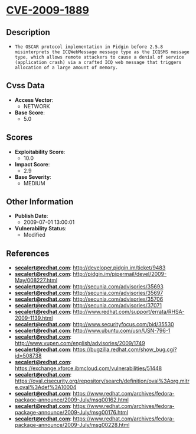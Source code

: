
# [CVE-2009-1889](https://cve.mitre.org/cgi-bin/cvename.cgi?name=CVE-2009-1889)

## Description

- `The OSCAR protocol implementation in Pidgin before 2.5.8 misinterprets the ICQWebMessage message type as the ICQSMS message type, which allows remote attackers to cause a denial of service (application crash) via a crafted ICQ web message that triggers allocation of a large amount of memory.`

## Cvss Data

- **Access Vector**:
  - NETWORK
- **Base Score**:
  - 5.0

## Scores

- **Exploitability Score**:
  - 10.0
- **Impact Score**:
  - 2.9
- **Base Severity**:
  - MEDIUM

## Other Information

- **Publish Date**:
  - 2009-07-01 13:00:01
- **Vulnerability Status**:
  - Modified

## References

- **secalert@redhat.com**: http://developer.pidgin.im/ticket/9483
- **secalert@redhat.com**: http://pidgin.im/pipermail/devel/2009-May/008227.html
- **secalert@redhat.com**: http://secunia.com/advisories/35693
- **secalert@redhat.com**: http://secunia.com/advisories/35697
- **secalert@redhat.com**: http://secunia.com/advisories/35706
- **secalert@redhat.com**: http://secunia.com/advisories/37071
- **secalert@redhat.com**: http://www.redhat.com/support/errata/RHSA-2009-1139.html
- **secalert@redhat.com**: http://www.securityfocus.com/bid/35530
- **secalert@redhat.com**: http://www.ubuntu.com/usn/USN-796-1
- **secalert@redhat.com**: http://www.vupen.com/english/advisories/2009/1749
- **secalert@redhat.com**: https://bugzilla.redhat.com/show_bug.cgi?id=508738
- **secalert@redhat.com**: https://exchange.xforce.ibmcloud.com/vulnerabilities/51448
- **secalert@redhat.com**: https://oval.cisecurity.org/repository/search/definition/oval%3Aorg.mitre.oval%3Adef%3A10004
- **secalert@redhat.com**: https://www.redhat.com/archives/fedora-package-announce/2009-July/msg00162.html
- **secalert@redhat.com**: https://www.redhat.com/archives/fedora-package-announce/2009-July/msg00176.html
- **secalert@redhat.com**: https://www.redhat.com/archives/fedora-package-announce/2009-July/msg00228.html
